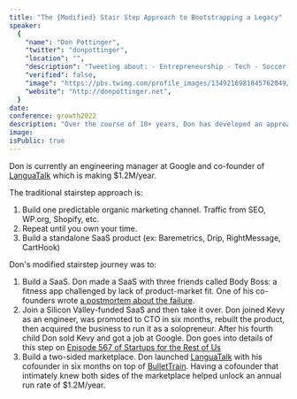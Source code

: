 ```yaml
---
title: "The {Modified} Stair Step Approach to Bootstrapping a Legacy"
speaker:
  {
    "name": "Don Pottinger",
    "twitter": "donpottinger",
    "location": "",
    "description": "Tweeting about: - Entrepreneurship - Tech - Soccer ⚽️ - Family. Co-Founder @ LanguaTalk. Eng Manager @ Google.",
    "verified": false,
    "image": "https://pbs.twimg.com/profile_images/1349216981845762049/MQ8p-7mf.jpg",
    "website": "http://donpottinger.net",
  }
date:
conference: growth2022
description: "Over the course of 10+ years, Don has developed an approach to pursuing his entrepreneurial dreams while living a balanced life. Learn how Don transitioned from engineer to CTO then pivoted to running a SaaS business as a solo entrepreneur. He's sold his SaaS business, landed at Google, then launched and grew a $1M+ / year business in his spare time."
image:
isPublic: true
---
```


Don is currently an engineering manager at Google and co-founder of [LanguaTalk](https://languatalk.com/) which is making $1.2M/year.

The traditional stairstep approach is:

1. Build one predictable organic marketing channel. Traffic from SEO, WP.org, Shopify, etc.
2. Repeat until you own your time.
3. Build a standalone SaaS product (ex: Baremetrics, Drip, RightMessage, CartHook)

Don's modified stairstep journey was to:

1. Build a SaaS. Don made a SaaS with three friends called Body Boss: a fitness app challenged by lack of product-market fit. One of his co-founders wrote [a postmortem about the failure](https://amzn.to/35HAOKE).
2. Join a Silicon Valley-funded SaaS and then take it over. Don joined Kevy as an engineer, was promoted to CTO in six months, rebuilt the product, then acquired the business to run it as a solopreneur. After his fourth child Don sold Kevy and got a job at Google. Don goes into details of this step on [Episode 567 of Startups for the Rest of Us](https://www.startupsfortherestofus.com/episodes/episode-567-from-developer-to-cto-to-buying-the-company-for-1)
3. Build a two-sided marketplace. Don launched [LanguaTalk](https://languatalk.com/) with his cofounder in six months on top of [BulletTrain](https://bullettrain.co/). Having a cofounder that intimately knew both sides of the marketplace helped unlock an annual run rate of $1.2M/year.
